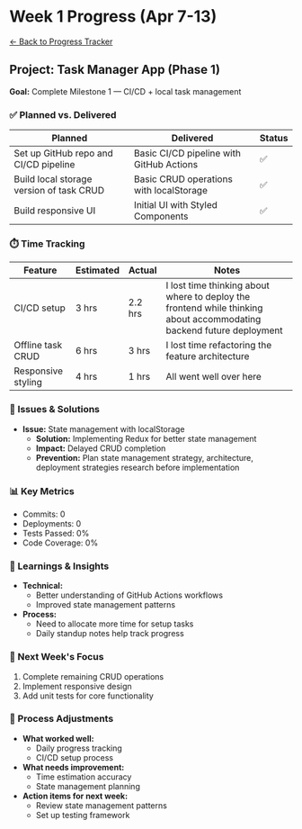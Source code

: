 # Week 1 Progress (Apr 7-13)

[← Back to Progress Tracker](../progress-log.md)

## Project: Task Manager App (Phase 1)

**Goal:** Complete Milestone 1 — CI/CD + local task management

### ✅ Planned vs. Delivered

| Planned                                  | Delivered                                | Status |
| ---------------------------------------- | ---------------------------------------- | ------ |
| Set up GitHub repo and CI/CD pipeline    | Basic CI/CD pipeline with GitHub Actions | ✅     |
| Build local storage version of task CRUD | Basic CRUD operations with localStorage  | ✅     |
| Build responsive UI                      | Initial UI with Styled Components        | ✅     |

### ⏱️ Time Tracking

| Feature            | Estimated | Actual  | Notes                                                                                                                |
| ------------------ | --------- | ------- | -------------------------------------------------------------------------------------------------------------------- |
| CI/CD setup        | 3 hrs     | 2.2 hrs | I lost time thinking about where to deploy the frontend while thinking about accommodating backend future deployment |
| Offline task CRUD  | 6 hrs     | 3 hrs   | I lost time refactoring the feature architecture                                                                     |
| Responsive styling | 4 hrs     | 1 hrs   | All went well over here                                                                                              |

### 🐞 Issues & Solutions

- **Issue:** State management with localStorage
  - **Solution:** Implementing Redux for better state management
  - **Impact:** Delayed CRUD completion
  - **Prevention:** Plan state management strategy, architecture, deployment strategies research before implementation

### 📊 Key Metrics

- Commits: 0
- Deployments: 0
- Tests Passed: 0%
- Code Coverage: 0%

### 📘 Learnings & Insights

- **Technical:**
  - Better understanding of GitHub Actions workflows
  - Improved state management patterns
- **Process:**
  - Need to allocate more time for setup tasks
  - Daily standup notes help track progress

### 🎯 Next Week's Focus

1. Complete remaining CRUD operations
2. Implement responsive design
3. Add unit tests for core functionality

### 🔄 Process Adjustments

- **What worked well:**
  - Daily progress tracking
  - CI/CD setup process
- **What needs improvement:**
  - Time estimation accuracy
  - State management planning
- **Action items for next week:**
  - Review state management patterns
  - Set up testing framework
